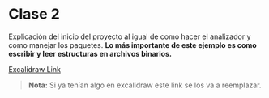 # Clase 2

Explicación del inicio del proyecto al igual de como hacer el analizador y como manejar los paquetes. **Lo más importante de este ejemplo es como escribir y leer estructuras en archivos binarios.**

[Excalidraw Link](https://excalidraw.com/#json=7E3xk1nJnnh-7wRmtOQgL,GgcGx0QhXJpIQg4H5i7QHQ)

> **Nota:** Si ya tenían algo en excalidraw este link se los va a reemplazar.

